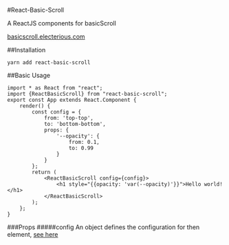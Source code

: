 #React-Basic-Scroll  

A ReactJS components for basicScroll

[basicscroll.electerious.com](https://basicscroll.electerious.com/)

##Installation
```$xslt
yarn add react-basic-scroll
```

##Basic Usage
```$xslt
import * as React from "react";
import {ReactBasicScroll} from "react-basic-scroll";
export const App extends React.Component {
    render() {
        const config = {
            from: 'top-top',
            to: 'bottom-bottom',
            props: {
                '--opacity': {
                    from: 0.1,
                    to: 0.99
                }
            }
        };
        return (
            <ReactBasicScroll config={config}>
                <h1 style="{{opacity: 'var(--opacity)'}}">Hello world!</h1>
            </ReactBasicScroll>
        );
    };
}
```

###Props
#####config
An object defines the configuration for then element, [see here](https://github.com/electerious/basicScroll#data)